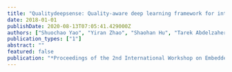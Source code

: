 ```yaml
---
title: "Qualitydeepsense: Quality-aware deep learning framework for internet of things applications with sensor-temporal attention"
date: 2018-01-01
publishDate: 2020-08-13T07:05:41.429000Z
authors: ["Shuochao Yao", "Yiran Zhao", "Shaohan Hu", "Tarek Abdelzaher"]
publication_types: ["1"]
abstract: ""
featured: false
publication: "*Proceedings of the 2nd International Workshop on Embedded and Mobile Deep Learning*"
---
```


